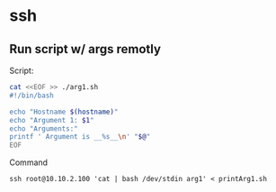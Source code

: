 # ssh

## Run script w/ args remotly
Script:
```bash
cat <<EOF >> ./arg1.sh
#!/bin/bash

echo "Hostname $(hostname)"
echo "Argument 1: $1"
echo "Arguments:"
printf ' Argument is __%s__\n' "$@"
EOF
```

Command
```
ssh root@10.10.2.100 'cat | bash /dev/stdin arg1' < printArg1.sh
```
